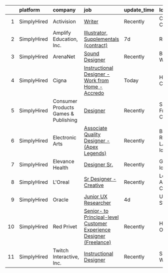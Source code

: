 

|    | platform    | company                              | job                                                                                                                                                                                  | update_time   | location                    |
|---:|:------------|:-------------------------------------|:-------------------------------------------------------------------------------------------------------------------------------------------------------------------------------------|:--------------|:----------------------------|
|  1 | SimplyHired | Activision                           | [Writer](https://www.simplyhired.com/job/9yJ8YEdLI42_YRJiLe6MXNtiUtJLUycfMbRey0P7Agapl-T1014V0g?q=interactive+designer)                                                              | Recently      | Carlsbad, CA                |
|  2 | SimplyHired | Amplify Education, Inc.              | [Illustrator, Supplementals (contract)](https://www.simplyhired.com/job/ZwRwWb3B6fNs_HQBfsP1sM6bBBGH-zG-1SfYeNseJBwSCG3Q8Rq6LA?q=interactive+designer)                               | 7d            | Remote                      |
|  3 | SimplyHired | ArenaNet                             | [Sound Designer](https://www.simplyhired.com/job/rThG5IY9IzWMAoan9hcJnI7UxDCG6Ihg__kK3_DSy7e3u3DOyW-XHQ?q=interactive+designer)                                                      | Recently      | Bellevue, WA                |
|  4 | SimplyHired | Cigna                                | [Instructional Designer - Work from Home - Accredo](https://www.simplyhired.com/job/iRaMQ8M9K2TIFBnyp1Tx-WqYkf_BeXSCHLbQORJbyFDgcSCHh-j7yw?q=interactive+designer)                   | Today         | Hartford, CT                |
|  5 | SimplyHired | Consumer Products Games & Publishing | [Designer](https://www.simplyhired.com/job/WhlI28szHC7BBtg9dSYJ6ZrvyArTnsUsn4roDp54CZeIsCclg5hK5g?q=interactive+designer)                                                            | Recently      | San Francisco, CA           |
|  6 | SimplyHired | Electronic Arts                      | [Associate Quality Designer - (Apex Legends)](https://www.simplyhired.com/job/2dxEL7MofwzeT-vbD60phOvVN1HyUAYjH5s4BNXtDG2_ZHNdo2sPwQ?q=interactive+designer)                         | Recently      | Baton Rouge, LA +1 location |
|  7 | SimplyHired | Elevance Health                      | [Designer Sr.](https://www.simplyhired.com/job/YTeT5im8g2NnjAa2fB6BPzrwoH18Iws9efapdB4RkfALY_DUV2G0tw?q=interactive+designer)                                                        | Recently      | Georgia +1 location         |
|  8 | SimplyHired | L'Oreal                              | [Sr Designer - Creative](https://www.simplyhired.com/job/QinnBfWW1Dpw5513aYELTSJ_tC5va4sc2NdX_U9wQc8674XiZCBbCQ?q=interactive+designer)                                              | Recently      | Los Angeles, CA             |
|  9 | SimplyHired | Oracle                               | [Junior UX Researcher](https://www.simplyhired.com/job/J8cQVTRnC-oY7PnjOisbUoqj3uDtfFncU4_vw-Sw-SdrluQXzTaALg?q=interactive+designer)                                                | 4d            | United States               |
| 10 | SimplyHired | Red Privet                           | [Senior- to Principal-level Customer Experience Designer (Freelance)](https://www.simplyhired.com/job/BZDE4WrwUnNDVUJM9a3SKzoSjJhjnsmoh79WMQCi1TfU8HcBC_hnGw?q=interactive+designer) | Recently      | Harrisburg, OR              |
| 11 | SimplyHired | Twitch Interactive, Inc.             | [Instructional Designer](https://www.simplyhired.com/job/I2lPStmoJApM_o2zEhTIZBx7aFNPgTZlVULz-4AShAAUcnWkTXodyQ?q=interactive+designer)                                              | Recently      | Seattle, WA                 |